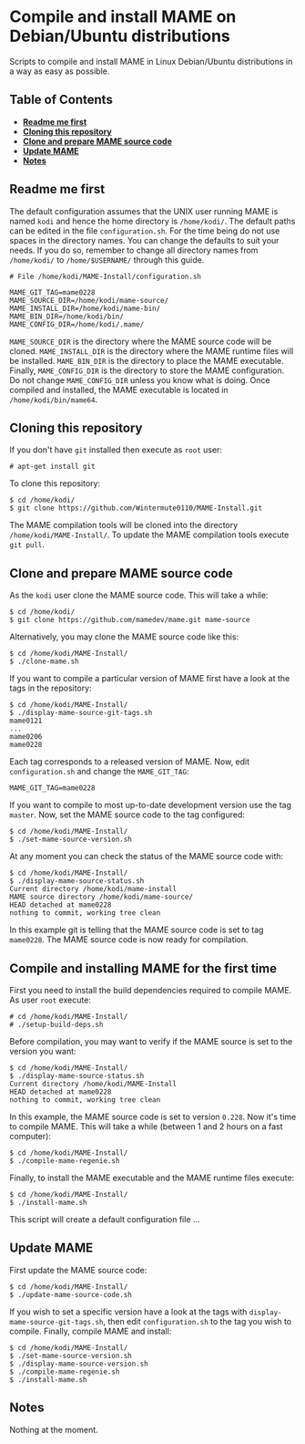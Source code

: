 # Compile and install MAME on Debian/Ubuntu distributions #

Scripts to compile and install MAME in Linux Debian/Ubuntu distributions in a way as easy as
possible.

## Table of Contents

* **[Readme me first](#readme-me-first)**
* **[Cloning this repository](#cloning-this-repository)**
* **[Clone and prepare MAME source code](#clone-and-prepare-MAME-source-code)**
* **[Update MAME](#update-mame)**
* **[Notes](#notes)**

## Readme me first ##

The default configuration assumes that the UNIX user running MAME is named `kodi` and hence the home directory is `/home/kodi/`. The default paths can be edited in the file `configuration.sh`. For the time being do not use spaces in the directory names. You can change the defaults to suit your needs. If you do so, remember to change all directory names from `/home/kodi/` to `/home/$USERNAME/` through this guide.
```
# File /home/kodi/MAME-Install/configuration.sh

MAME_GIT_TAG=mame0228
MAME_SOURCE_DIR=/home/kodi/mame-source/
MAME_INSTALL_DIR=/home/kodi/mame-bin/
MAME_BIN_DIR=/home/kodi/bin/
MAME_CONFIG_DIR=/home/kodi/.mame/
```

`MAME_SOURCE_DIR` is the directory where the MAME source code will be cloned. `MAME_INSTALL_DIR` is the directory where the MAME runtime files will be installed. `MAME_BIN_DIR` is the directory to place the MAME executable. Finally, `MAME_CONFIG_DIR` is the directory to store the MAME configuration. Do not change `MAME_CONFIG_DIR` unless you know what is doing. Once compiled and installed, the MAME executable is located in `/home/kodi/bin/mame64`.

## Cloning this repository ##

If you don't have `git` installed then execute as `root` user:
```
# apt-get install git
```

To clone this repository:
```
$ cd /home/kodi/
$ git clone https://github.com/Wintermute0110/MAME-Install.git
```

The MAME compilation tools will be cloned into the directory `/home/kodi/MAME-Install/`. To update the MAME compilation tools execute `git pull`.

## Clone and prepare MAME source code ##

As the `kodi` user clone the MAME source code. This will take a while:
```
$ cd /home/kodi/
$ git clone https://github.com/mamedev/mame.git mame-source
```

Alternatively, you may clone the MAME source code like this:
```
$ cd /home/kodi/MAME-Install/
$ ./clone-mame.sh
```

If you want to compile a particular version of MAME first have a look at the tags in the repository:
```
$ cd /home/kodi/MAME-Install/
$ ./display-mame-source-git-tags.sh
mame0121
...
mame0206
mame0228
```

Each tag corresponds to a released version of MAME. Now, edit `configuration.sh` and change the `MAME_GIT_TAG`:
```
MAME_GIT_TAG=mame0228
```

If you want to compile to most up-to-date development version use the tag `master`. Now, set the MAME source code to the tag configured:
```
$ cd /home/kodi/MAME-Install/
$ ./set-mame-source-version.sh
```

At any moment you can check the status of the MAME source code with:
```
$ cd /home/kodi/MAME-Install/
$ ./display-mame-source-status.sh
Current directory /home/kodi/mame-install
MAME source directory /home/kodi/mame-source/
HEAD detached at mame0228
nothing to commit, working tree clean
```

In this example git is telling that the MAME source code is set to tag `mame0228`. The MAME source code is now ready for compilation.

## Compile and installing MAME for the first time ##

First you need to install the build dependencies required to compile MAME. As user `root` execute:
```
# cd /home/kodi/MAME-Install/
# ./setup-build-deps.sh
```

Before compilation, you may want to verify if the MAME source is set to the version you want:
```
$ cd /home/kodi/MAME-Install/
$ ./display-mame-source-status.sh
Current directory /home/kodi/MAME-Install
HEAD detached at mame0228
nothing to commit, working tree clean
```

In this example, the MAME source code is set to version `0.228`. Now it's time to compile MAME. This will take a while (between 1 and 2 hours on a fast computer):
```
$ cd /home/kodi/MAME-Install/
$ ./compile-mame-regenie.sh
```

Finally, to install the MAME executable and the MAME runtime files execute:
```
$ cd /home/kodi/MAME-Install/
$ ./install-mame.sh
```

This script will create a default configuration file ...

## Update MAME ##

First update the MAME source code:
```
$ cd /home/kodi/MAME-Install/
$ ./update-mame-source-code.sh
```

If you wish to set a specific version have a look at the tags with `display-mame-source-git-tags.sh`, then edit `configuration.sh` to the tag you wish to compile. Finally, compile MAME and install:
```
$ cd /home/kodi/MAME-Install/
$ ./set-mame-source-version.sh
$ ./display-mame-source-version.sh
$ ./compile-mame-regenie.sh
$ ./install-mame.sh
```

## Notes ##

Nothing at the moment.
